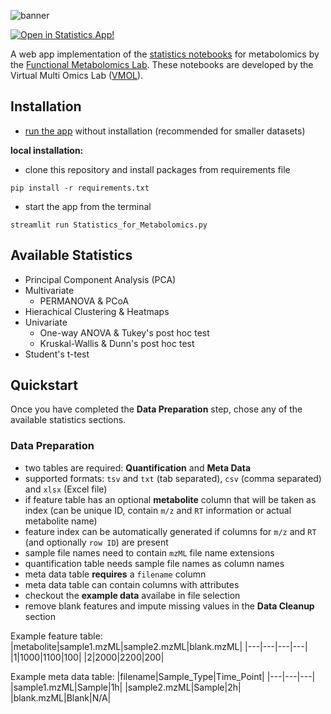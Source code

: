 ![banner](assets/FBMN-STATS-GUIed_logo2.png)

[![Open in Statistics App!](https://static.streamlit.io/badges/streamlit_badge_black_white.svg)](https://metabolomics-statistics.streamlit.app/)

A web app implementation of the [statistics notebooks](https://github.com/Functional-Metabolomics-Lab/Statistical-analysis-of-non-targeted-LC-MSMS-data) for metabolomics by the [Functional Metabolomics Lab](https://github.com/Functional-Metabolomics-Lab). These notebooks are developed by the Virtual Multi Omics Lab ([VMOL](https://vmol.org/)).

## Installation
- [run the app](https://metabolomics-statistics.streamlit.app/) without installation (recommended for smaller datasets)

**local installation:**
- clone this repository and install packages from requirements file

`pip install -r requirements.txt`
- start the app from the terminal

`streamlit run Statistics_for_Metabolomics.py`

## Available Statistics
- Principal Component Analysis (PCA)
- Multivariate
    - PERMANOVA & PCoA
- Hierachical Clustering & Heatmaps
- Univariate 
    - One-way ANOVA & Tukey's post hoc test
    - Kruskal-Wallis & Dunn's post hoc test
- Student's t-test

## Quickstart

Once you have completed the **Data Preparation** step, chose any of the available statistics sections.

### Data Preparation
- two tables are required: **Quantification** and **Meta Data**
- supported formats: `tsv` and `txt` (tab separated), `csv` (comma separated) and `xlsx` (Excel file)
- if feature table has an optional **metabolite** column that will be taken as index (can be unique ID, contain `m/z` and `RT` information or actual metabolite name)
- feature index can be automatically generated if columns for `m/z` and `RT` (and optionally `row ID`) are present
- sample file names need to contain `mzML` file name extensions
- quantification table needs sample file names as column names
- meta data table **requires** a `filename` column
- meta data table can contain columns with attributes
- checkout the **example data** availabe in file selection
- remove blank features and impute missing values in the **Data Cleanup** section

Example feature table:
|metabolite|sample1.mzML|sample2.mzML|blank.mzML|
|---|---|---|---|
|1|1000|1100|100|
|2|2000|2200|200|

Example meta data table:
|filename|Sample_Type|Time_Point|
|---|---|---|
|sample1.mzML|Sample|1h|
|sample2.mzML|Sample|2h|
|blank.mzML|Blank|N/A|
